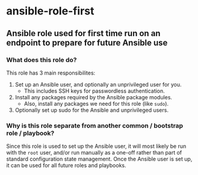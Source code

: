 # ansible-role-first

## Ansible role used for first time run on an endpoint to prepare for future Ansible use

### What does this role do?

This role has 3 main responsibilites:

1. Set up an Ansible user, and optionally an unprivileged user for you.
	- This includes SSH keys for passwordless authentication.
2. Install any packages required by the Ansible package modules.
	- Also, install any packages we need for this role (like `sudo`).
3. Optionally set up sudo for the Ansible and unprivileged users.

### Why is this role separate from another common / bootstrap role / playbook?

Since this role is used to set up the Ansible user, it will most likely be run with the `root` user, and/or run manually as a one-off rather than part of standard configuration state management. Once the Ansible user is set up, it can be used for all future roles and playbooks.
